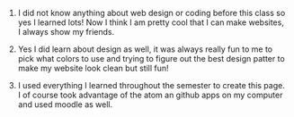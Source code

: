 1. I did not know anything about web design or coding before this class so yes I learned lots! Now I think I am pretty cool that I can make websites, I always show my friends.

2. Yes I did learn about design as well, it was always really fun to me to pick what colors to use and trying to figure out the best design patter to make my website look clean but still fun!

3. I used everything I learned throughout the semester to create this page. I of course took advantage of the atom an github apps on my computer and used moodle as well.
